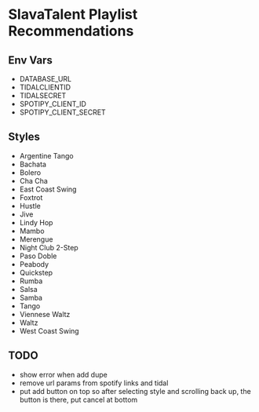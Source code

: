 # SlavaTalent Playlist Recommendations

## Env Vars

- DATABASE_URL
- TIDALCLIENTID
- TIDALSECRET
- SPOTIPY_CLIENT_ID
- SPOTIPY_CLIENT_SECRET

## Styles

- Argentine Tango
- Bachata
- Bolero
- Cha Cha
- East Coast Swing
- Foxtrot
- Hustle
- Jive
- Lindy Hop
- Mambo
- Merengue
- Night Club 2-Step
- Paso Doble
- Peabody
- Quickstep
- Rumba
- Salsa
- Samba
- Tango
- Viennese Waltz
- Waltz
- West Coast Swing


## TODO

- show error when add dupe
- remove url params from spotify links and tidal
- put add button on top so after selecting style and scrolling back up, the button is there, put cancel at bottom
